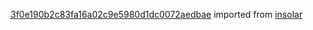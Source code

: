 [3f0e190b2c83fa16a02c9e5980d1dc0072aedbae](https://github.com/insolar/insolar/commit/3f0e190b2c83fa16a02c9e5980d1dc0072aedbae) imported from [insolar](https://github.com/insolar/insolar)
